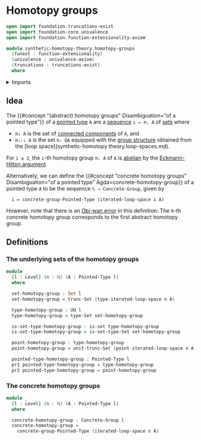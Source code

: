 # Homotopy groups

```agda
open import foundation.truncations-exist
open import foundation-core.univalence
open import foundation.function-extensionality-axiom

module synthetic-homotopy-theory.homotopy-groups
  (funext : function-extensionality)
  (univalence : univalence-axiom)
  (truncations : truncations-exist)
  where
```

<details><summary>Imports</summary>

```agda
open import elementary-number-theory.natural-numbers

open import foundation.dependent-pair-types
open import foundation.set-truncations funext univalence
open import foundation.sets funext univalence
open import foundation.universe-levels

open import group-theory.concrete-groups funext univalence truncations
open import group-theory.homotopy-automorphism-groups funext univalence truncations

open import structured-types.pointed-types

open import synthetic-homotopy-theory.iterated-loop-spaces funext univalence truncations
```

</details>

## Idea

The {{#concept "(abstract) homotopy groups" Disambiguation="of a pointed type"}}
of a [pointed type](structured-types.pointed-types.md) `A` are a
[sequence](foundation.sequences.md) `i ↦ πᵢ A` of [sets](foundation.sets.md)
where

- `π₀ A` is the set of
  [connected components](foundation.connected-components.md) of `A`, and
- `πᵢ₊₁ A` is the set `πᵢ ΩA` equipped with the
  [group structure](group-theory.groups.md) obtained from the [loop
  space](synthetic-homotopy theory.loop-spaces.md).

For `i ≥ 2`, the `i`-th homotopy group `πᵢ A` of `A` is
[abelian](group-theory.abelian-groups.md) by the
[Eckmann-Hilton argument](synthetic-homotopy-theory.eckmann-hilton-argument.md).

Alternatively, we can define the
{{#concept "concrete homotopy groups" Disambiguation="of a pointed type" Agda=concrete-homotopy-group}}
of a pointed type `A` to be the sequence `ℕ → Concrete-Group`, given by

```text
  i ↦ concrete-group-Pointed-Type (iterated-loop-space i A)
```

However, note that there is an
[Obi-wan error](https://www.urbandictionary.com/define.php?term=Obi-wan+error)
in this definition: The `0`-th concrete homotopy group corresponds to the first
abstract homotopy group.

## Definitions

### The underlying sets of the homotopy groups

```agda
module _
  {l : Level} (n : ℕ) (A : Pointed-Type l)
  where

  set-homotopy-group : Set l
  set-homotopy-group = trunc-Set (type-iterated-loop-space n A)

  type-homotopy-group : UU l
  type-homotopy-group = type-Set set-homotopy-group

  is-set-type-homotopy-group : is-set type-homotopy-group
  is-set-type-homotopy-group = is-set-type-Set set-homotopy-group

  point-homotopy-group : type-homotopy-group
  point-homotopy-group = unit-trunc-Set (point-iterated-loop-space n A)

  pointed-type-homotopy-group : Pointed-Type l
  pr1 pointed-type-homotopy-group = type-homotopy-group
  pr2 pointed-type-homotopy-group = point-homotopy-group
```

### The concrete homotopy groups

```agda
module _
  {l : Level} (n : ℕ) (A : Pointed-Type l)
  where

  concrete-homotopy-group : Concrete-Group l
  concrete-homotopy-group =
    concrete-group-Pointed-Type (iterated-loop-space n A)
```
